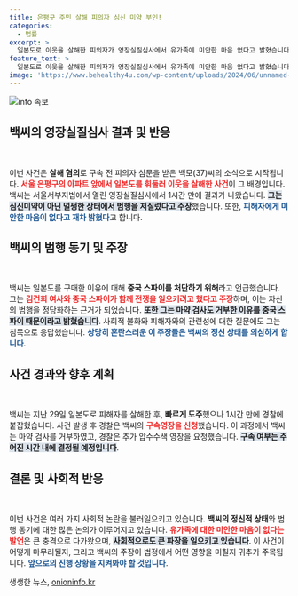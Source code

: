 ```yaml
---
title: 은평구 주민 살해 피의자 심신 미약 부인!
categories:
  - 법률
excerpt: >
  일본도로 이웃을 살해한 피의자가 영장실질심사에서 유가족에 미안한 마음 없다고 밝혔습니다. 범행 이유는 중국 스파이를 처단하기 위해서라며 심신미약 주장을 부인했습니다. 클릭하고 사건의 전말을 확인해 보세요!
feature_text: >
  일본도로 이웃을 살해한 피의자가 영장실질심사에서 유가족에 미안한 마음 없다고 밝혔습니다. 범행 이유는 중국 스파이를 처단하기 위해서라며 심신미약 주장을 부인했습니다. 클릭하고 사건의 전말을 확인해 보세요!
image: 'https://www.behealthy4u.com/wp-content/uploads/2024/06/unnamed-file.png'
---
```


<p><img src="https://www.behealthy4u.com/wp-content/uploads/2024/06/unnamed-file.png" alt="info 속보" /></p>

<h2 data-ke-size="size26">백씨의 영장실질심사 결과 및 반응</h2>

<p data-ke-size="size16">&nbsp;</p>

<p>이번 사건은 <b>살해 혐의</b>로 구속 전 피의자 심문을 받은 백모(37)씨의 소식으로 시작됩니다. <b><span style="color: #ee2323;">서울 은평구의 아파트 앞에서 일본도를 휘둘러 이웃을 살해한 사건</span></b>이 그 배경입니다. 백씨는 서울서부지법에서 열린 영장실질심사에서 1시간 만에 결과가 나왔습니다. <b><span style="background-color: #21538527;">그는 심신미약이 아닌 멀쩡한 상태에서 범행을 저질렀다고 주장</span></b>했습니다. 또한, <b><span style="color: #1a5490;">피해자에게 미안한 마음이 없다고 재차 밝혔다</span></b>고 합니다.</p>

<h2 data-ke-size="size26">백씨의 범행 동기 및 주장</h2>

<p data-ke-size="size16">&nbsp;</p>

<p>백씨는 일본도를 구매한 이유에 대해 <b>중국 스파이를 처단하기 위해</b>라고 언급했습니다. 그는 <b><span style="color: #ee2323;">김건희 여사와 중국 스파이가 함께 전쟁을 일으키려고 했다고 주장</span></b>하며, 이는 자신의 범행을 정당화하는 근거가 되었습니다. <b><span style="background-color: #21538527;">또한 그는 마약 검사도 거부한 이유를 중국 스파이 때문이라고 밝혔습니다</span></b>. 사회적 불화와 피해자와의 관련성에 대한 질문에도 그는 침묵으로 응답했습니다. <b><span style="color: #1a5490;">상당히 혼란스러운 이 주장들은 백씨의 정신 상태를 의심하게 합니다</span></b>.</p>

<h2 data-ke-size="size26">사건 경과와 향후 계획</h2>

<p data-ke-size="size16">&nbsp;</p>

<p>백씨는 지난 29일 일본도로 피해자를 살해한 후, <b>빠르게 도주</b>했으나 1시간 만에 경찰에 붙잡혔습니다. 사건 발생 후 경찰은 백씨의 <b><span style="color: #ee2323;">구속영장을 신청</span></b>했습니다. 이 과정에서 백씨는 마약 검사를 거부하였고, 경찰은 추가 압수수색 영장을 요청했습니다. <b><span style="background-color: #21538527;">구속 여부는 주어진 시간 내에 결정될 예정입니다</span></b>.</p>

<h2 data-ke-size="size26">결론 및 사회적 반응</h2>

<p data-ke-size="size16">&nbsp;</p>

<p>이번 사건은 여러 가지 사회적 논란을 불러일으키고 있습니다. <b>백씨의 정신적 상태</b>와 범행 동기에 대한 많은 논의가 이루어지고 있습니다. <b><span style="color: #ee2323;">유가족에 대한 미안한 마음이 없다는 발언</span></b>은 큰 충격으로 다가왔으며, <b><span style="background-color: #21538527;">사회적으로도 큰 파장을 일으키고 있습니다</span></b>. 이 사건이 어떻게 마무리될지, 그리고 백씨의 주장이 법정에서 어떤 영향을 미칠지 귀추가 주목됩니다. <b><span style="color: #1a5490;">앞으로의 진행 상황을 지켜봐야 할 것입니다</span></b>.</p>
생생한 뉴스, <a href="https://onioninfo.kr" rel="dofollow">onioninfo.kr</a>


